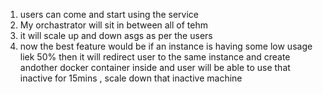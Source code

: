 1. users can come and start using the service
2. My orchastrator will sit in between all of tehm
3. it will scale up and down asgs as per the users
4. now the best feature would be if an instance is having some low usage liek 50% then it will redirect user to the same instance and create andother docker container inside and user will be able to use that
inactive for 15mins , scale down that inactive machine
